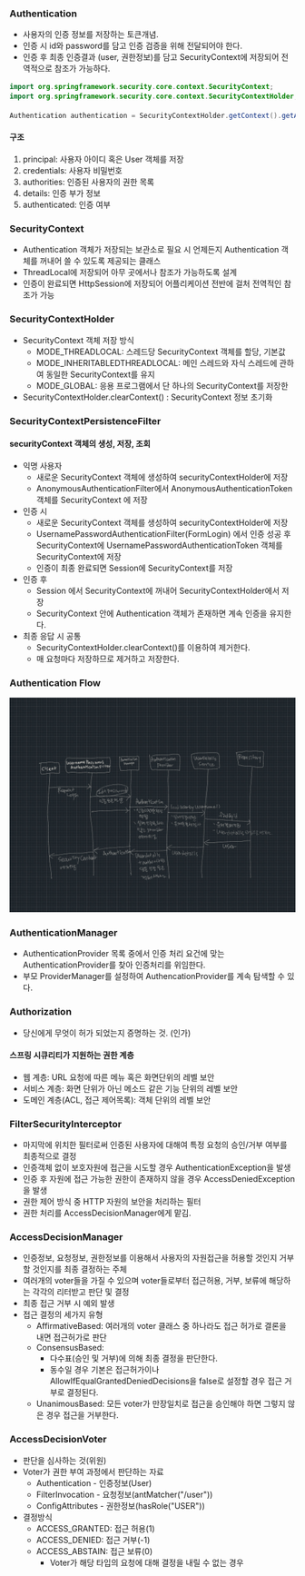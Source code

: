### Authentication
- 사용자의 인증 정보를 저장하는 토큰개념.
- 인증 시 id와 password를 담고 인증 검증을 위해 전달되어야 한다.
- 인증 후 최종 인증결과 (user, 권한정보)를 담고 SecurityContext에 저장되어 전역적으로 참조가 가능하다.

```java
import org.springframework.security.core.context.SecurityContext;
import org.springframework.security.core.context.SecurityContextHolder;

Authentication authentication = SecurityContextHolder.getContext().getAuthentication();
```

#### 구조
1. principal: 사용자 아이디 혹은 User 객체를 저장
2. credentials: 사용자 비밀번호
3. authorities: 인증된 사용자의 권한 목록
4. details: 인증 부가 정보
5. authenticated: 인증 여부


### SecurityContext
- Authentication 객체가 저장되는 보관소로 필요 시 언제든지 Authentication 객체를 꺼내어 쓸 수 있도록 제공되는 클래스
- ThreadLocal에 저장되어 아무 곳에서나 참조가 가능하도록 설계
- 인증이 완료되면 HttpSession에 저장되어 어플리케이션 전반에 걸처 전역적인 참조가 가능

### SecurityContextHolder
- SecurityContext 객체 저장 방식
  - MODE_THREADLOCAL: 스레드당 SecurityContext 객체를 할당, 기본값
  - MODE_INHERITABLEDTHREADLOCAL: 메인 스레드와 자식 스레드에 관하여 동일한 SecurityContext를 유지
  - MODE_GLOBAL: 응용 프로그램에서 단 하나의 SecurityContext를 저장한
- SecurityContextHolder.clearContext() : SecurityContext 정보 초기화


### SecurityContextPersistenceFilter
#### securityContext 객체의 생성, 저장, 조회
- 익명 사용자
  - 새로운 SecurityContext 객체에 생성하여 securityContextHolder에 저장
  - AnonymousAuthenticationFilter에서 AnonymousAuthenticationToken 객체를 SecurityContext 에 저장
- 인증 시
  - 새로운 SecurityContext 객체를 생성하여 securityContextHolder에 저장
  - UsernamePasswordAuthenticationFilter(FormLogin) 에서 인증 성공 후 SecurityContext에 UsernamePasswordAuthenticationToken 객체를 SecurityContext에 저장
  - 인증이 최종 완료되면 Session에 SecurityContext를 저장
- 인증 후
  - Session 에서 SecurityContext에 꺼내어 SecurityContextHolder에서 저장
  - SecurityContext 안에 Authentication 객체가 존재하면 계속 인증을 유지한다.
- 최종 응답 시 공통
  - SecurityContextHolder.clearContext()를 이용하여 제거한다.
  - 매 요청마다 저장하므로 제거하고 저장한다.


### Authentication Flow
![flow.jpg](src/main/java/io/security/basicsecurity/flow.jpg)
### AuthenticationManager
- AuthenticationProvider 목록 중에서 인증 처리 요건에 맞는 AuthenticationProvider를 찾아 인증처리를 위임한다.
- 부모 ProviderManager를 설정하여 AuthencationProvider를 계속 탐색할 수 있다.

### Authorization
- 당신에게 무엇이 허가 되었는지 증명하는 것. (인가)

#### 스프링 시큐리티가 지원하는 권한 계층
- 웹 계층: URL 요청에 따른 메뉴 혹은 화면단위의 레벨 보안
- 서비스 계층: 화면 단위가 아닌 메소드 같은 기능 단위의 레벨 보안
- 도메인 계층(ACL, 접근 제어목록): 객체 단위의 레벨 보안

### FilterSecurityInterceptor
- 마지막에 위치한 필터로써 인증된 사용자에 대해여 특정 요청의 승인/거부 여부를 최종적으로 결정
- 인증객체 없이 보호자원에 접근을 시도할 경우 AuthenticationException을 발생
- 인증 후 자원에 접근 가능한 권한이 존재하지 않을 경우 AccessDeniedException을 발생
- 권한 제어 방식 중 HTTP 자원의 보안을 처리하는 필터
- 권한 처리를 AccessDecisionManager에게 맡김.

### AccessDecisionManager
- 인증정보, 요청정보, 권한정보를 이용해서 사용자의 자원접근을 허용할 것인지 거부할 것인지를 최종 결정하는 주체 
- 여러개의 voter들을 가질 수 있으며 voter들로부터 접근허용, 거부, 보류에 해당하는 각각의 리터받고 판단 및 결정
- 최종 접근 거부 시 예외 발생
- 접근 결정의 세가지 유형
  - AffirmativeBased: 여러개의 voter 클래스 중 하나라도 접근 허가로 결론을 내면 접근허가로 판단
  - ConsensusBased: 
    - 다수표(승인 및 거부)에 의해 최종 결정을 판단한다.
    - 동수일 경우 기본은 접근허가이나 AllowIfEqualGrantedDeniedDecisions을 false로 설정할 경우 접근 거부로 결정된다.
  - UnanimousBased: 모든 voter가 만장일치로 접근을 승인해야 하면 그렇지 않은 경우 접근을 거부한다.

### AccessDecisionVoter
- 판단을 심사하는 것(위원)
- Voter가 권한 부여 과정에서 판단하는 자료
  - Authentication - 인증정보(User)
  - FilterInvocation - 요청정보(antMatcher("/user"))
  - ConfigAttributes - 권한정보(hasRole("USER"))
- 결정방식
  - ACCESS_GRANTED: 접근 허용(1)
  - ACCESS_DENIED: 접근 거부(-1)
  - ACCESS_ABSTAIN: 접근 보류(0)
    - Voter가 해당 타입의 요청에 대해 결정을 내릴 수 없는 경우


